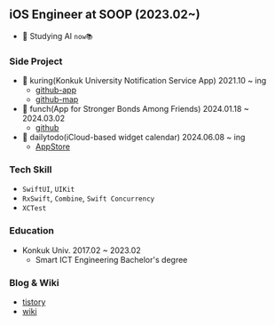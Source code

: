 ## iOS Engineer at SOOP (2023.02~)

- 📖 Studying AI `now📚`

### Side Project
- 🔔 kuring(Konkuk University Notification Service App) 2021.10 ~ ing
   - [github-app](https://github.com/ku-ring/ios-app)
   - [github-map](https://github.com/ku-ring/ios-map)
- 🥊 funch(App for Stronger Bonds Among Friends) 2024.01.18 ~ 2024.03.02
   - [github](https://github.com/lgvv/moyamoya-ios-app)
- 📅 dailytodo(iCloud-based widget calendar) 2024.06.08 ~ ing
   - [AppStore](https://apps.apple.com/kr/app/dailytodo-%EB%8D%B0%EC%9D%BC%EB%A6%AC%ED%88%AC%EB%91%90/id6475230566)

### Tech Skill
   - `SwiftUI`, `UIKit`
   - `RxSwift`, `Combine`, `Swift Concurrency`
   - `XCTest`

### Education
- Konkuk Univ. 2017.02 ~ 2023.02
   - Smart ICT Engineering Bachelor's degree
  
### Blog & Wiki
- [tistory](https://rldd.tistory.com/)
- [wiki](https://github.com/wiki)
